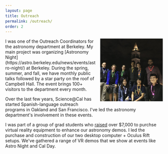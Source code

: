 ```yaml
---
layout: page
title: Outreach
permalink: /outreach/
order: 2
---
```


<img align="right" style="padding-left: 15px; padding-bottom: 15px" src="/files/astro_night.jpg" width="200">
I was one of the Outreach Coordinators for the astronomy department at Berkeley. My main project was organizing [Astronomy Night](https://astro.berkeley.edu/news/events/astro-night/) at Berkeley. During the spring, summer, and fall, we have monthly public talks followed by a star party on the roof of Campbell Hall. The event brings 100+ visitors to the department every month.

Over the last few years, Science@Cal has started Spanish-language outreach programs in Oakland and San Francisco. I've led the astronomy department's involvement in these events.

I was part of a group of grad students who [raised](https://crowdfund.berkeley.edu/project/5941) over $7,000 to purchse virtual reality equipment to enhance our astronomy demos. I led the purchase and construction of our two desktop computer + Oculus Rift setups. We've gathered a range of VR demos that we show at events like Astro Night and Cal Day.

